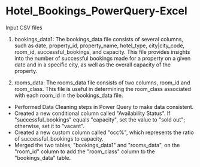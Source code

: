 # Hotel_Bookings_PowerQuery-Excel
Input CSV files
1. bookings_data1: The bookings_data file consists of several columns, such as date, property_id, property_name, hotel_type, city|city_code, room_id, successful_bookings, and capacity. This file provides insights into the number of successful bookings made for a property on a given date and in a specific city, as well as the overall capacity of the property.

2. rooms_data: The rooms_data file consists of two columns, room_id and room_class. This file is useful in determining the room_class associated with each room_id in the bookings_data file.

- Performed Data Cleaning steps in Power Query to make data consistent.
- Created a new conditional column called "Availability Status". If "successful_bookings" equals "capacity", set the value to "sold out"; otherwise, set it to "vacant".
- Created a new custom column called "occ%", which represents the ratio of successful_bookings to capacity. 
- Merged the two tables, "bookings_data1" and "rooms_data", on the "room_id" column to add the "room_class" column to the "bookings_data" table.
